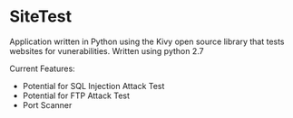 # SiteTest
Application written in Python using the Kivy open source library that tests websites for vunerabilities. Written using python 2.7

Current Features:
* Potential for SQL Injection Attack Test
* Potential for FTP Attack Test 
* Port Scanner
